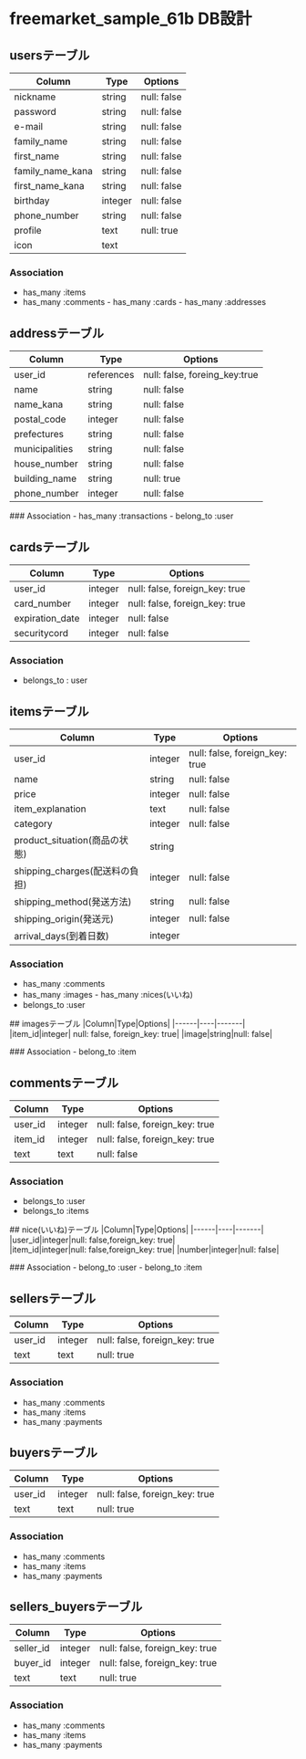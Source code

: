 # freemarket_sample_61b DB設計

## usersテーブル
|Column|Type|Options|
|------|----|-------|
|nickname|string|null: false|
|password|string|null: false|
|e-mail|string|null: false|
|family_name|string|null: false|
|first_name|string|null: false|
|family_name_kana|string|null: false|
|first_name_kana|string|null: false|
|birthday|integer|null: false|
|phone_number|string|null: false| 
|profile|text|null: true|
|icon|text|       |

### Association 
- has_many :items
- has_many :comments
- has_many :cards
- has_many :addresses

## addressテーブル
|Column|Type|Options|
|------|----|-------|
|user_id|references|null: false, foreing_key:true|
|name|string|null: false| 
|name_kana|string|null: false| 
|postal_code|integer|null: false|
|prefectures|string|null: false|
|municipalities|string|null: false|
|house_number|string|null: false|
|building_name|string|null: true|
|phone_number|integer|null: false| 

### Association
- has_many :transactions
- belong_to :user

## cardsテーブル
|Column|Type|Options|
|------|----|-------|
|user_id|integer|null: false, foreign_key: true|
|card_number|integer|null: false, foreign_key: true|
|expiration_date|integer|null: false| 
|securitycord|integer|null: false| 

### Association
- belongs_to : user

## itemsテーブル
|Column|Type|Options|
|------|----|-------|
|user_id|integer|null: false, foreign_key: true|
|name|string|null: false|
|price|integer|null: false|
|item_explanation|text|null: false|
|category|integer|null: false| 
|product_situation(商品の状態)|string|| 
|shipping_charges(配送料の負担)|integer|null: false| 
|shipping_method(発送方法)|string|null: false|
|shipping_origin(発送元)|integer|null: false| 
|arrival_days(到着日数)|integer|| 

### Association
- has_many :comments
- has_many :images
- has_many :nices(いいね)
- belongs_to :user

## imagesテーブル
|Column|Type|Options| 
|------|----|-------| 
|item_id|integer| null: false, foreign_key: true| 
|image|string|null: false| 

### Association
- belong_to :item

## commentsテーブル
|Column|Type|Options|
|------|----|-------|
|user_id|integer|null: false, foreign_key: true|
|item_id|integer|null: false, foreign_key: true|
|text|text|null: false|

### Association
- belongs_to :user
- belongs_to :items

## nice(いいね)テーブル
|Column|Type|Options|
|------|----|-------|
|user_id|integer|null: false,foreign_key: true|
|item_id|integer|null: false,foreign_key: true|
|number|integer|null: false|

### Association
- belong_to :user
- belong_to :item


## sellersテーブル
|Column|Type|Options|
|------|----|-------|
|user_id|integer|null: false, foreign_key: true|
|text|text|null: true|
### Association
- has_many :comments
- has_many :items
- has_many :payments

## buyersテーブル
|Column|Type|Options|
|------|----|-------|
|user_id|integer|null: false, foreign_key: true|
|text|text|null: true|
### Association
- has_many :comments
- has_many :items
- has_many :payments

## sellers_buyersテーブル
|Column|Type|Options|
|------|----|-------|
|seller_id|integer|null: false, foreign_key: true|
|buyer_id|integer|null: false, foreign_key: true|
|text|text|null: true|
### Association
- has_many :comments
- has_many :items
- has_many :payments